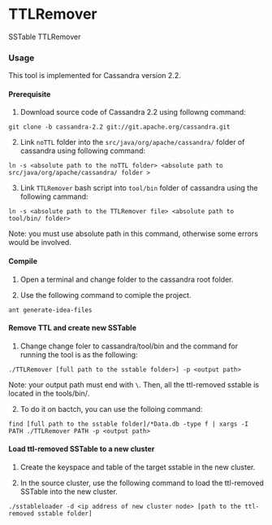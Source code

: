 # TTLRemover
SSTable TTLRemover


### Usage

This tool is implemented for Cassandra version 2.2.

#### Prerequisite
1. Download source code of Cassandra 2.2 using followng command:

 `git clone -b cassandra-2.2 git://git.apache.org/cassandra.git`


2. Link `noTTL` folder into the `src/java/org/apache/cassandra/` folder of cassandra using following command:

 `ln -s <absolute path to the noTTL folder> <absolute path to src/java/org/apache/cassandra/ folder >`


3. Link `TTLRemover` bash script into `tool/bin` folder of cassandra using the following cammand:

 `ln -s <absolute path to the TTLRemover file> <absolute path to tool/bin/ folder>`
 
 Note: you must use absolute path in this command, otherwise some errors would be involved. 

#### Compile

1. Open a terminal and change folder to the cassandra root folder.

2. Use the following command to comiple the project.

 `ant generate-idea-files`


#### Remove TTL and create new SSTable

1. Change change foler to cassandra/tool/bin and the command for running the tool is as the following:

 `./TTLRemover [full path to the sstable folder>] -p <output path>`

Note: your output path must end with `\`. Then, all the ttl-removed sstable is located in the tools/bin/<output path>.


2. To do it on bactch, you can use the folloing command:

 `find [full path to the sstable folder]/*Data.db -type f | xargs -I PATH ./TTLRemover PATH -p <output path>`
 

#### Load ttl-removed SSTable to a new cluster

1. Create the keyspace and table of the target sstable in the new cluster.


2. In the source cluster, use the following command to load the ttl-removed SSTable into the new cluster.

 `./sstableloader -d <ip address of new cluster node> [path to the ttl-removed sstable folder]`
 
 








